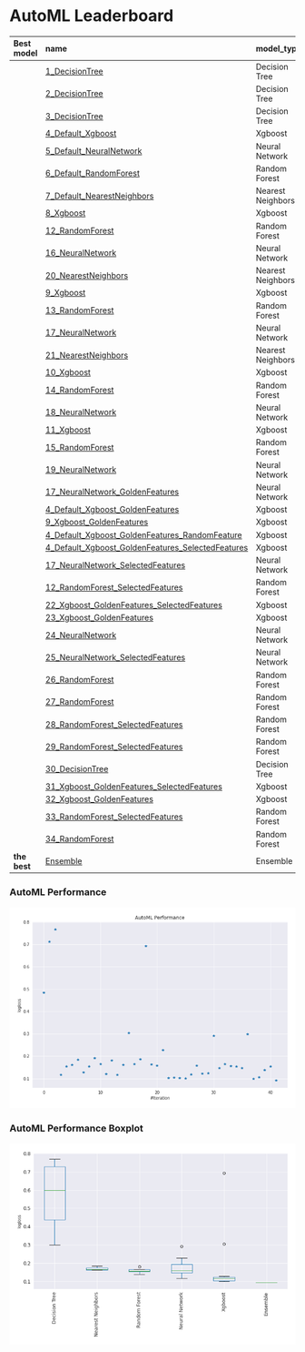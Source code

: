 # AutoML Leaderboard

| Best model   | name                                                                                                             | model_type        | metric_type   |   metric_value |   train_time |   single_prediction_time |
|:-------------|:-----------------------------------------------------------------------------------------------------------------|:------------------|:--------------|---------------:|-------------:|-------------------------:|
|              | [1_DecisionTree](1_DecisionTree/README.md)                                                                       | Decision Tree     | logloss       |      0.484484  |        46.59 |                   0.0449 |
|              | [2_DecisionTree](2_DecisionTree/README.md)                                                                       | Decision Tree     | logloss       |      0.712861  |        37    |                   0.0438 |
|              | [3_DecisionTree](3_DecisionTree/README.md)                                                                       | Decision Tree     | logloss       |      0.768366  |        35.11 |                   0.0458 |
|              | [4_Default_Xgboost](4_Default_Xgboost/README.md)                                                                 | Xgboost           | logloss       |      0.11781   |        35.85 |                   0.0453 |
|              | [5_Default_NeuralNetwork](5_Default_NeuralNetwork/README.md)                                                     | Neural Network    | logloss       |      0.153853  |         5.23 |                   0.0476 |
|              | [6_Default_RandomForest](6_Default_RandomForest/README.md)                                                       | Random Forest     | logloss       |      0.162358  |        65.89 |                   0.5597 |
|              | [7_Default_NearestNeighbors](7_Default_NearestNeighbors/README.md)                                               | Nearest Neighbors | logloss       |      0.183977  |        43.3  |                   0.5605 |
|              | [8_Xgboost](8_Xgboost/README.md)                                                                                 | Xgboost           | logloss       |      0.127331  |        35.83 |                   0.0459 |
|              | [12_RandomForest](12_RandomForest/README.md)                                                                     | Random Forest     | logloss       |      0.153674  |        65.5  |                   0.5621 |
|              | [16_NeuralNetwork](16_NeuralNetwork/README.md)                                                                   | Neural Network    | logloss       |      0.192615  |         5.07 |                   0.0518 |
|              | [20_NearestNeighbors](20_NearestNeighbors/README.md)                                                             | Nearest Neighbors | logloss       |      0.164573  |        43.3  |                   0.5605 |
|              | [9_Xgboost](9_Xgboost/README.md)                                                                                 | Xgboost           | logloss       |      0.121356  |        34.89 |                   0.0455 |
|              | [13_RandomForest](13_RandomForest/README.md)                                                                     | Random Forest     | logloss       |      0.180666  |        66.77 |                   0.5712 |
|              | [17_NeuralNetwork](17_NeuralNetwork/README.md)                                                                   | Neural Network    | logloss       |      0.116483  |         5.76 |                   0.0451 |
|              | [21_NearestNeighbors](21_NearestNeighbors/README.md)                                                             | Nearest Neighbors | logloss       |      0.162233  |        43.4  |                   0.5661 |
|              | [10_Xgboost](10_Xgboost/README.md)                                                                               | Xgboost           | logloss       |      0.304066  |        25.91 |                   0.0449 |
|              | [14_RandomForest](14_RandomForest/README.md)                                                                     | Random Forest     | logloss       |      0.16494   |        71.27 |                   0.567  |
|              | [18_NeuralNetwork](18_NeuralNetwork/README.md)                                                                   | Neural Network    | logloss       |      0.186942  |         5.62 |                   0.0455 |
|              | [11_Xgboost](11_Xgboost/README.md)                                                                               | Xgboost           | logloss       |      0.693092  |        22.92 |                   0.0463 |
|              | [15_RandomForest](15_RandomForest/README.md)                                                                     | Random Forest     | logloss       |      0.1642    |        65.98 |                   0.5605 |
|              | [19_NeuralNetwork](19_NeuralNetwork/README.md)                                                                   | Neural Network    | logloss       |      0.158348  |         5.14 |                   0.0447 |
|              | [17_NeuralNetwork_GoldenFeatures](17_NeuralNetwork_GoldenFeatures/README.md)                                     | Neural Network    | logloss       |      0.227222  |        10.37 |                   0.0873 |
|              | [4_Default_Xgboost_GoldenFeatures](4_Default_Xgboost_GoldenFeatures/README.md)                                   | Xgboost           | logloss       |      0.103138  |        40.83 |                   0.0904 |
|              | [9_Xgboost_GoldenFeatures](9_Xgboost_GoldenFeatures/README.md)                                                   | Xgboost           | logloss       |      0.10456   |        35.09 |                   0.0925 |
|              | [4_Default_Xgboost_GoldenFeatures_RandomFeature](4_Default_Xgboost_GoldenFeatures_RandomFeature/README.md)       | Xgboost           | logloss       |      0.103574  |        17.6  |                   0.1065 |
|              | [4_Default_Xgboost_GoldenFeatures_SelectedFeatures](4_Default_Xgboost_GoldenFeatures_SelectedFeatures/README.md) | Xgboost           | logloss       |      0.10103   |        25.85 |                   0.0785 |
|              | [17_NeuralNetwork_SelectedFeatures](17_NeuralNetwork_SelectedFeatures/README.md)                                 | Neural Network    | logloss       |      0.118937  |         3.91 |                   0.0401 |
|              | [12_RandomForest_SelectedFeatures](12_RandomForest_SelectedFeatures/README.md)                                   | Random Forest     | logloss       |      0.158404  |        44.22 |                   0.554  |
|              | [22_Xgboost_GoldenFeatures_SelectedFeatures](22_Xgboost_GoldenFeatures_SelectedFeatures/README.md)               | Xgboost           | logloss       |      0.12165   |        30.36 |                   0.0783 |
|              | [23_Xgboost_GoldenFeatures](23_Xgboost_GoldenFeatures/README.md)                                                 | Xgboost           | logloss       |      0.123798  |        36.06 |                   0.0839 |
|              | [24_NeuralNetwork](24_NeuralNetwork/README.md)                                                                   | Neural Network    | logloss       |      0.29192   |         5.04 |                   0.0456 |
|              | [25_NeuralNetwork_SelectedFeatures](25_NeuralNetwork_SelectedFeatures/README.md)                                 | Neural Network    | logloss       |      0.14786   |         3.58 |                   0.0414 |
|              | [26_RandomForest](26_RandomForest/README.md)                                                                     | Random Forest     | logloss       |      0.165321  |        66.61 |                   0.5593 |
|              | [27_RandomForest](27_RandomForest/README.md)                                                                     | Random Forest     | logloss       |      0.155485  |        65.45 |                   0.5585 |
|              | [28_RandomForest_SelectedFeatures](28_RandomForest_SelectedFeatures/README.md)                                   | Random Forest     | logloss       |      0.154705  |        43.04 |                   0.5545 |
|              | [29_RandomForest_SelectedFeatures](29_RandomForest_SelectedFeatures/README.md)                                   | Random Forest     | logloss       |      0.147845  |        46.72 |                   0.5541 |
|              | [30_DecisionTree](30_DecisionTree/README.md)                                                                     | Decision Tree     | logloss       |      0.299593  |        31.37 |                   0.0505 |
|              | [31_Xgboost_GoldenFeatures_SelectedFeatures](31_Xgboost_GoldenFeatures_SelectedFeatures/README.md)               | Xgboost           | logloss       |      0.0998585 |        29.13 |                   0.0758 |
|              | [32_Xgboost_GoldenFeatures](32_Xgboost_GoldenFeatures/README.md)                                                 | Xgboost           | logloss       |      0.106113  |        32.5  |                   0.0929 |
|              | [33_RandomForest_SelectedFeatures](33_RandomForest_SelectedFeatures/README.md)                                   | Random Forest     | logloss       |      0.138866  |        43.19 |                   0.5541 |
|              | [34_RandomForest](34_RandomForest/README.md)                                                                     | Random Forest     | logloss       |      0.153889  |        67.42 |                   0.582  |
| **the best** | [Ensemble](Ensemble/README.md)                                                                                   | Ensemble          | logloss       |      0.0918982 |         5    |                   0.1931 |

### AutoML Performance
![AutoML Performance](ldb_performance.png)

### AutoML Performance Boxplot
![AutoML Performance Boxplot](ldb_performance_boxplot.png)